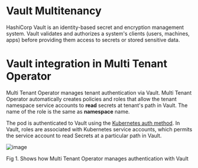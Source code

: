 # Vault Multitenancy

HashiCorp Vault is an identity-based secret and encryption management system. Vault validates and authorizes a system's clients (users, machines, apps) before providing them access to secrets or stored sensitive data.

# Vault integration in Multi Tenant Operator 

Multi Tenant Operator manages tenant authentication via Vault. Multi Tenant Operator automatically creates policies and roles that allow the tenant namespace service accounts to **read** secrets at tenant's path in Vault. The name of the role is the same as **namespace** name.

The pod is authenticated to Vault using the [Kubernetes auth method](https://www.Vaultproject.io/docs/auth/kubernetes). In Vault, roles are associated with Kubernetes service accounts, which permits the service account to read Secrets at a particular path in Vault. 

![image](./images/to-vault-multitenancy.png)

Fig 1. Shows how Multi Tenant Operator manages authentication with Vault

